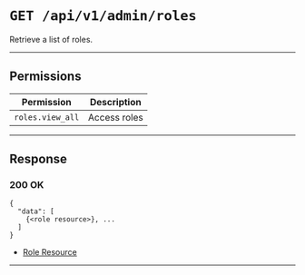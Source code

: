 # `GET /api/v1/admin/roles`

Retrieve a list of roles.


---

## Permissions
| Permission            | Description         |
|-----------------------|---------------------|
| `roles.view_all`      | Access roles        |

---

## Response

### 200 OK
```
{
  "data": [
    {<role resource>}, ...
  ]
}
```
- [Role Resource](role_resource.md)

---

